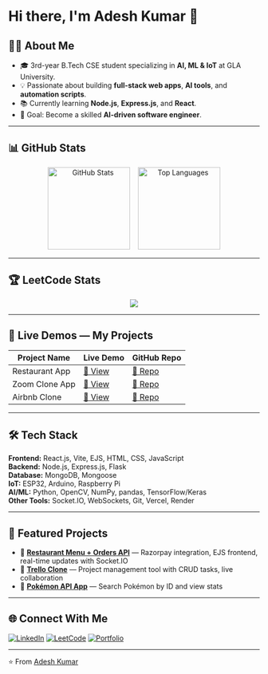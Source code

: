 # Hi there, I'm Adesh Kumar 👋

## 👨‍💻 About Me
- 🎓 3rd-year B.Tech CSE student specializing in **AI, ML & IoT** at GLA University.
- 💡 Passionate about building **full-stack web apps**, **AI tools**, and **automation scripts**.
- 📚 Currently learning **Node.js**, **Express.js**, and **React**.
- 🎯 Goal: Become a skilled **AI-driven software engineer**.

---
## 📊 GitHub Stats

<p align="center">
  <img src="https://github-readme-stats.vercel.app/api?username=adeshkuntal&show_icons=true&theme=tokyonight" alt="GitHub Stats" height="165">
  &nbsp;&nbsp;
  <img src="https://github-readme-stats.vercel.app/api/top-langs/?username=adeshkuntal&layout=compact&theme=tokyonight" alt="Top Languages" height="165">
</p>


---

## 🏆 LeetCode Stats
<p align="center">
  <img src="https://leetcard.jacoblin.cool/adeshkuntal?theme=dark&font=Karma&ext=contest" />
</p>

---

## 🚀 Live Demos — My Projects
| Project Name | Live Demo | GitHub Repo |
|--------------|-----------|-------------|
| Restaurant App | [🔗 View](https://restaurantapp-on2v.onrender.com) | [📂 Repo](https://github.com/adeshkuntal/RestaurantApp) |
| Zoom Clone App | [🔗 View](https://zoom-clone-5q3x.onrender.com) | [📂 Repo](https://github.com/adeshkuntal/Zoom-Clone) |
| Airbnb Clone | [🔗 View](https://airbnbclone-uxgu.onrender.com) | [📂 Repo](https://github.com/adeshkuntal/AirbnbClone) |

---
## 🛠 Tech Stack

**Frontend:** React.js, Vite, EJS, HTML, CSS, JavaScript  
**Backend:** Node.js, Express.js, Flask  
**Database:** MongoDB, Mongoose  
**IoT:** ESP32, Arduino, Raspberry Pi  
**AI/ML:** Python, OpenCV, NumPy, pandas, TensorFlow/Keras  
**Other Tools:** Socket.IO, WebSockets, Git, Vercel, Render



---

## 📌 Featured Projects
- 🔹 **[Restaurant Menu + Orders API](REPO_LINK)** — Razorpay integration, EJS frontend, real-time updates with Socket.IO  
- 🔹 **[Trello Clone](REPO_LINK)** — Project management tool with CRUD tasks, live collaboration  
- 🔹 **[Pokémon API App](REPO_LINK)** — Search Pokémon by ID and view stats  

---

## 🌐 Connect With Me
[![LinkedIn](https://img.shields.io/badge/LinkedIn-%230077B5.svg?style=for-the-badge&logo=linkedin&logoColor=white)](https://www.linkedin.com/in/adesh-kuntal-b02944288/)
[![LeetCode](https://img.shields.io/badge/LeetCode-%23FFA116.svg?style=for-the-badge&logo=LeetCode&logoColor=white)](https://leetcode.com/u/AdeshKuntal/)
[![Portfolio](https://img.shields.io/badge/Portfolio-%23000000.svg?style=for-the-badge&logo=firefox&logoColor=white)](YOUR_PORTFOLIO_LINK)

---
⭐️ From [Adesh Kumar](https://github.com/YOUR_GITHUB_USERNAME)
